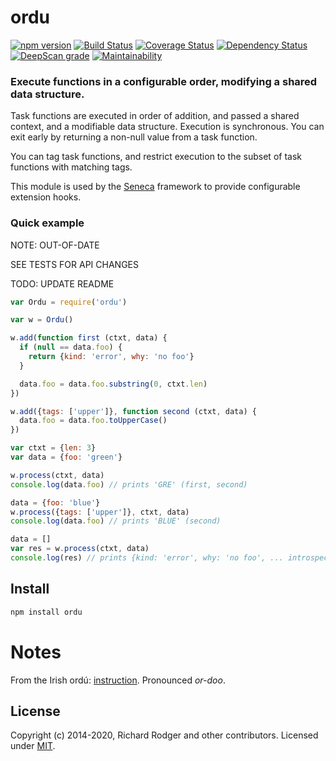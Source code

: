 # ordu

[![npm version][npm-badge]][npm-url]
[![Build Status][travis-badge]][travis-url]
[![Coverage Status][coveralls-badge]][coveralls-url]
[![Dependency Status][david-badge]][david-url]
[![DeepScan grade](https://deepscan.io/api/teams/5016/projects/11434/branches/170370/badge/grade.svg)](https://deepscan.io/dashboard#view=project&tid=5016&pid=11434&bid=170370)
[![Maintainability](https://api.codeclimate.com/v1/badges/47fe47f0b317507cb120/maintainability)](https://codeclimate.com/github/rjrodger/ordu/maintainability)


### Execute functions in a configurable order, modifying a shared data structure.

Task functions are executed in order of addition, and passed a shared
context, and a modifiable data structure. Execution is
synchronous. You can exit early by returning a non-null value from a
task function.

You can tag task functions, and restrict execution to the subset of
task functions with matching tags.

This module is used by the [Seneca](http://senecajs.org) framework to
provide configurable extension hooks.


### Quick example

NOTE: OUT-OF-DATE

SEE TESTS FOR API CHANGES

TODO: UPDATE README


```js
var Ordu = require('ordu')

var w = Ordu()

w.add(function first (ctxt, data) {
  if (null == data.foo) {
    return {kind: 'error', why: 'no foo'}
  }

  data.foo = data.foo.substring(0, ctxt.len)
})

w.add({tags: ['upper']}, function second (ctxt, data) {
  data.foo = data.foo.toUpperCase()
})

var ctxt = {len: 3}
var data = {foo: 'green'}

w.process(ctxt, data)
console.log(data.foo) // prints 'GRE' (first, second)

data = {foo: 'blue'}
w.process({tags: ['upper']}, ctxt, data)
console.log(data.foo) // prints 'BLUE' (second)

data = []
var res = w.process(ctxt, data)
console.log(res) // prints {kind: 'error', why: 'no foo', ... introspection ...}
```



## Install

```sh
npm install ordu
```

# Notes

From the Irish ord&uacute;: [instruction](http://www.focloir.ie/en/dictionary/ei/instruction). Pronounced _or-doo_.


## License

Copyright (c) 2014-2020, Richard Rodger and other contributors.
Licensed under [MIT][].

[MIT]: ./LICENSE
[travis-badge]: https://travis-ci.org/rjrodger/ordu.svg
[travis-url]: https://travis-ci.org/rjrodger/ordu
[npm-badge]: https://img.shields.io/npm/v/ordu.svg
[npm-url]: https://npmjs.com/package/ordu
[david-badge]: https://david-dm.org/rjrodger/ordu.svg
[david-url]: https://david-dm.org/rjrodger/ordu
[coveralls-badge]: https://coveralls.io/repos/github/rjrodger/ordu/badge.svg?branch=master
[coveralls-url]: https://coveralls.io/github/rjrodger/ordu?branch=master

